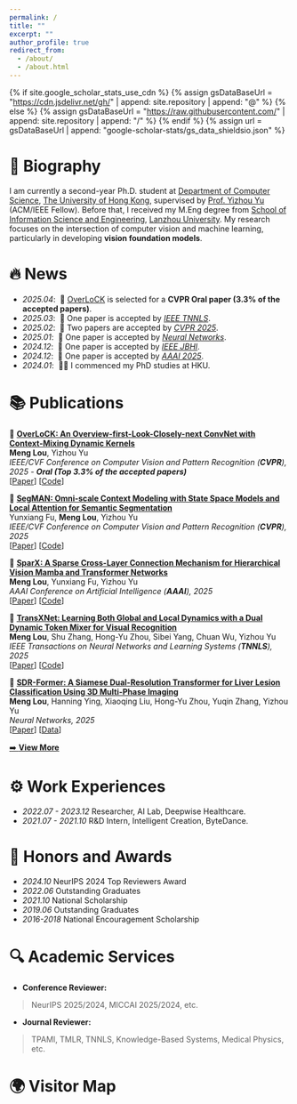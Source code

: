```yaml
---
permalink: /
title: ""
excerpt: ""
author_profile: true
redirect_from: 
  - /about/
  - /about.html
---
```


{% if site.google_scholar_stats_use_cdn %}
{% assign gsDataBaseUrl = "https://cdn.jsdelivr.net/gh/" | append: site.repository | append: "@" %}
{% else %}
{% assign gsDataBaseUrl = "https://raw.githubusercontent.com/" | append: site.repository | append: "/" %}
{% endif %}
{% assign url = gsDataBaseUrl | append: "google-scholar-stats/gs_data_shieldsio.json" %}

<span class='anchor' id='about-me'></span>

# 📝 Biography
I am currently a second-year Ph.D. student at [Department of Computer Science](https://www.cs.hku.hk/), [The University of Hong Kong](https://www.hku.hk/), supervised by [Prof. Yizhou Yu](https://i.cs.hku.hk/~yzyu/index.html) (ACM/IEEE Fellow). Before that, I received my M.Eng degree from [School of Information Science and Engineering](https://xxxyen.lzu.edu.cn), [Lanzhou University](https://en.lzu.edu.cn). My research focuses on the intersection of computer vision and machine learning, particularly in developing **vision foundation models**.


# 🔥 News    
- *2025.04*: &nbsp;🎉 [OverLoCK](https://arxiv.org/abs/2502.20087) is selected for a **CVPR Oral paper (3.3% of the accepted papers)**.
- *2025.03*: &nbsp;🎉 One paper is accepted by [*IEEE TNNLS*](https://ieeexplore.ieee.org/xpl/RecentIssue.jsp?punumber=5962385).
- *2025.02*: &nbsp;🎉 Two papers are accepted by [*CVPR 2025*](https://cvpr.thecvf.com/).
- *2025.01*: &nbsp;🎉 One paper is accepted by [*Neural Networks*](https://www.sciencedirect.com/journal/neural-networks).
- *2024.12*: &nbsp;🎉 One paper is accepted by [*IEEE JBHI*](https://ieeexplore.ieee.org/xpl/RecentIssue.jsp?punumber=6221020).
- *2024.12*: &nbsp;🎉 One paper is accepted by [*AAAI 2025*](https://aaai.org/conference/aaai/aaai-25/).
- *2024.01*: &nbsp;👨‍🎓 I commenced my PhD studies at HKU.

# 📚 Publications
<!-- <div class='paper-box'><div class='paper-box-image'><div><div class="badge">AAAI 2025</div><img src='images/sparx.jpg' alt="sym" width="100%"></div></div>
<div class='paper-box-text' markdown="1"> -->

📄 [**OverLoCK: An Overview-first-Look-Closely-next ConvNet with Context-Mixing Dynamic Kernels**](https://arxiv.org/abs/2502.20087)   
**Meng Lou**, Yizhou Yu       
*IEEE/CVF Conference on Computer Vision and Pattern Recognition (**CVPR**), 2025 - **Oral (Top 3.3% of the accepted papers)***               
[[Paper](https://arxiv.org/abs/2502.20087)]  [[Code](https://github.com/LMMMEng/OverLoCK)]

📄 [**SegMAN: Omni-scale Context Modeling with State Space Models and Local Attention for Semantic Segmentation**](https://arxiv.org/abs/2412.11890)   
Yunxiang Fu, **Meng Lou**, Yizhou Yu    
*IEEE/CVF Conference on Computer Vision and Pattern Recognition (**CVPR**), 2025*     
[[Paper](https://arxiv.org/abs/2412.11890)] [[Code](https://github.com/yunxiangfu2001/SegMAN)]

📄 [**SparX: A Sparse Cross-Layer Connection Mechanism for Hierarchical Vision Mamba and Transformer Networks**](https://arxiv.org/abs/2409.09649)  
**Meng Lou**, Yunxiang Fu, Yizhou Yu   
*AAAI Conference on Artificial Intelligence (**AAAI**), 2025*      
[[Paper](https://arxiv.org/abs/2409.09649)] [[Code](https://github.com/LMMMEng/SparX)]

📄 [**TransXNet: Learning Both Global and Local Dynamics with a Dual Dynamic Token Mixer for Visual Recognition**](https://arxiv.org/abs/2310.19380)  
**Meng Lou**, Shu Zhang, Hong-Yu Zhou, Sibei Yang, Chuan Wu, Yizhou Yu    
*IEEE Transactions on Neural Networks and Learning Systems (**TNNLS**), 2025*       
[[Paper](https://doi.org/10.1109/TNNLS.2025.3550979)] [[Code](https://goo.su/lySyydN)]

📄 [**SDR-Former: A Siamese Dual-Resolution Transformer for Liver Lesion Classification Using 3D Multi-Phase Imaging**](https://www.sciencedirect.com/science/article/pii/S0893608025001078)   
**Meng Lou**, Hanning Ying, Xiaoqing Liu, Hong-Yu Zhou, Yuqin Zhang, Yizhou Yu   
*Neural Networks, 2025*     
[[Paper](https://www.sciencedirect.com/science/article/pii/S0893608025001078)] [[Data](https://github.com/LMMMEng/LLD-MMRI-Dataset)]

[➡️ **View More**](https://scholar.google.com/citations?hl=en&user=7LpSm34AAAAJ&view_op=list_works&sortby=pubdate)


# ⚙️ Work Experiences
- *2022.07 - 2023.12*  Researcher, AI Lab, Deepwise Healthcare.
- *2021.07 - 2021.10*  R&D Intern, Intelligent Creation, ByteDance.

# 🥇 Honors and Awards
- *2024.10*  NeurIPS 2024 Top Reviewers Award
- *2022.06*  Outstanding Graduates
- *2021.10*  National Scholarship
- *2019.06*  Outstanding Graduates
- *2016-2018*  National Encouragement Scholarship

# 🔍 Academic Services

- **Conference Reviewer:**
> NeurIPS 2025/2024, MICCAI 2025/2024, etc.

- **Journal Reviewer:**
> TPAMI, TMLR, TNNLS, Knowledge-Based Systems, Medical Physics, etc.


<!-- # 🌍 Visitor Map
<script type="text/javascript" src="//rf.revolvermaps.com/0/0/6.js?i=54e0ojatafc&amp;m=7&amp;c=e63100&amp;cr1=ffffff&amp;f=arial&amp;l=0&amp;bv=90&amp;lx=-420&amp;ly=420&amp;hi=20&amp;he=7&amp;hc=a8ddff&amp;rs=80" async="async"></script> -->

# 🌍 Visitor Map
<script type="text/javascript" id="clustrmaps" src="//clustrmaps.com/map_v2.js?d=0xYzgHdIQEACXR9DLJjZYV74qJZJ8L6jkWuJmTBtDqw"></script>
